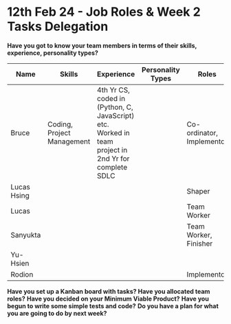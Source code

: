 # 12th Feb 24 - Job Roles & Week 2 Tasks Delegation

<b>Have you got to know your team members in terms of their skills, experience, personality types?</b>

| Name        | Skills                     | Experience                                                                                          | Personality Types | Roles                     |
| ----------- | -------------------------- | --------------------------------------------------------------------------------------------------- | ----------------- | ------------------------- |
| Bruce       | Coding, Project Management | 4th Yr CS, coded in (Python, C, JavaScript) etc. Worked in team project in 2nd Yr for complete SDLC |                   | Co-ordinator, Implementor |
| Lucas Hsing |                            |                                                                                                     |                   | Shaper                    |
| Lucas       |                            |                                                                                                     |                   | Team Worker               |
| Sanyukta    |                            |                                                                                                     |                   | Team Worker, Finisher     |
| Yu-Hsien    |                            |                                                                                                     |                   |                           |
| Rodion      |                            |                                                                                                     |                   | Implementor               |

<b>Have you set up a Kanban board with tasks? </b>
<b>Have you allocated team roles?</b>
<b>Have you decided on your Minimum Viable Product?</b>
<b>Have you begun to write some simple tests and code?</b>
<b>Do you have a plan for what you are going to do by next week?</b>
